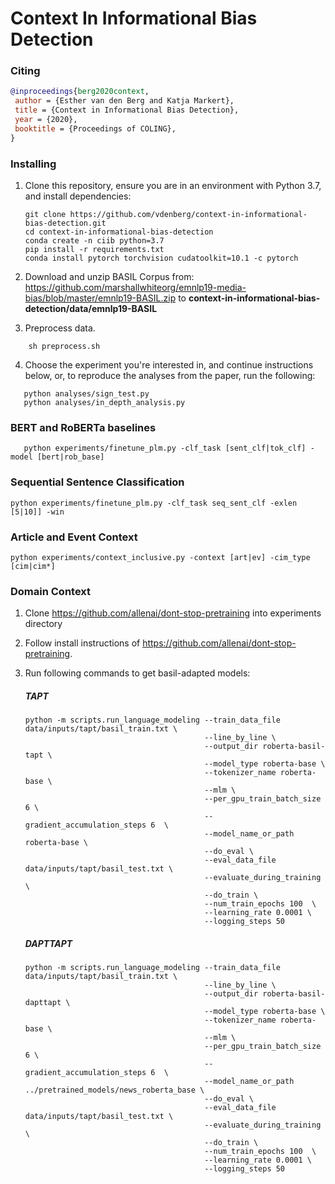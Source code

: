 # Context In Informational Bias Detection

### Citing


```bibtex
@inproceedings{berg2020context,
 author = {Esther van den Berg and Katja Markert},
 title = {Context in Informational Bias Detection},
 year = {2020},
 booktitle = {Proceedings of COLING},
}
```

### Installing

1. Clone this repository, ensure you are in an environment with Python 3.7, and install dependencies:

   ```shell script
   git clone https://github.com/vdenberg/context-in-informational-bias-detection.git
   cd context-in-informational-bias-detection
   conda create -n ciib python=3.7
   pip install -r requirements.txt
   conda install pytorch torchvision cudatoolkit=10.1 -c pytorch
   ```

2. Download and unzip BASIL Corpus from: https://github.com/marshallwhiteorg/emnlp19-media-bias/blob/master/emnlp19-BASIL.zip
   to **context-in-informational-bias-detection/data/emnlp19-BASIL**

3. Preprocess data.

```shell script
    sh preprocess.sh
   ```

4. Choose the experiment you're interested in, and continue instructions below, or, to reproduce the analyses from the paper,
run the following:

 ```shell script
    python analyses/sign_test.py
    python analyses/in_depth_analysis.py
   ```

### BERT and RoBERTa baselines

 ```shell script
    python experiments/finetune_plm.py -clf_task [sent_clf|tok_clf] -model [bert|rob_base]
   ```

### Sequential Sentence Classification

```shell script
python experiments/finetune_plm.py -clf_task seq_sent_clf -exlen [5|10]] -win
```

### Article and Event Context

```shell script
python experiments/context_inclusive.py -context [art|ev] -cim_type [cim|cim*]
```

### Domain Context

1. Clone https://github.com/allenai/dont-stop-pretraining into experiments directory

2. Follow install instructions of https://github.com/allenai/dont-stop-pretraining.

3. Run following commands to get basil-adapted models:

    ##### TAPT
    ```shell script
    python -m scripts.run_language_modeling --train_data_file data/inputs/tapt/basil_train.txt \
                                            --line_by_line \
                                            --output_dir roberta-basil-tapt \
                                            --model_type roberta-base \
                                            --tokenizer_name roberta-base \
                                            --mlm \
                                            --per_gpu_train_batch_size 6 \
                                            --gradient_accumulation_steps 6  \
                                            --model_name_or_path roberta-base \
                                            --do_eval \
                                            --eval_data_file data/inputs/tapt/basil_test.txt \
                                            --evaluate_during_training  \
                                            --do_train \
                                            --num_train_epochs 100  \
                                            --learning_rate 0.0001 \
                                            --logging_steps 50
    ```
    ##### DAPTTAPT
    ```shell script
    python -m scripts.run_language_modeling --train_data_file data/inputs/tapt/basil_train.txt \
                                            --line_by_line \
                                            --output_dir roberta-basil-dapttapt \
                                            --model_type roberta-base \
                                            --tokenizer_name roberta-base \
                                            --mlm \
                                            --per_gpu_train_batch_size 6 \
                                            --gradient_accumulation_steps 6  \
                                            --model_name_or_path ../pretrained_models/news_roberta_base \
                                            --do_eval \
                                            --eval_data_file data/inputs/tapt/basil_test.txt \
                                            --evaluate_during_training  \
                                            --do_train \
                                            --num_train_epochs 100  \
                                            --learning_rate 0.0001 \
                                            --logging_steps 50
    ```
            
